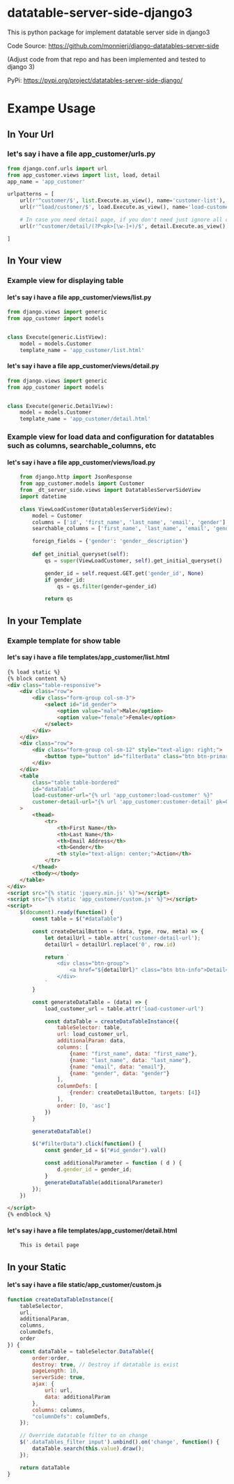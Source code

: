 # datatable-server-side-django3
This is python package for implement datatable server side in django3

Code Source: https://github.com/monnierj/django-datatables-server-side 

(Adjust code from that repo and has been implemented and tested to django 3)

PyPi: https://pypi.org/project/datatables-server-side-django/

# Exampe Usage 

## In Your Url
### let's say i have a file app_customer/urls.<span>py</span>
```python
from django.conf.urls import url
from app_customer.views import list, load, detail
app_name = 'app_customer'

urlpatterns = [
    url(r'^customer/$', list.Execute.as_view(), name='customer-list'),
    url(r'^load/customer/$', load.Execute.as_view(), name='load-customer'),

    # In case you need detail page, if you don't need just ignore all code about detail page
    url(r'^customer/detail/(?P<pk>[\w-]+)/$', detail.Execute.as_view(), name='customer-detail'),

]
```

## In Your view

### Example view for displaying table
#### let's say i have a file app_customer/views/list<span>.py</span>
```python
from django.views import generic
from app_customer import models


class Execute(generic.ListView):
    model = models.Customer
    template_name = 'app_customer/list.html'
```

#### let's say i have a file app_customer/views/detail<span>.py</span>
```python
from django.views import generic
from app_customer import models


class Execute(generic.DetailView):
    model = models.Customer
    template_name = 'app_customer/detail.html'
```

### Example view for load data and configuration for datatables such as columns, searchable_columns, etc
#### let's say i have a file app_customer/views/load<span>.py</span>
```python
    from django.http import JsonResponse    
    from app_customer.models import Customer
    from _dt_server_side.views import DatatablesServerSideView
    import datetime

    class ViewLoadCustomer(DatatablesServerSideView):
        model = Customer
        columns = ['id', 'first_name', 'last_name', 'email', 'gender']
        searchable_columns = ['first_name', 'last_name', 'email', 'gender']

        foreign_fields = {'gender': 'gender__description'}
        
        def get_initial_queryset(self):
            qs = super(ViewLoadCustomer, self).get_initial_queryset()

            gender_id = self.request.GET.get('gender_id', None)
            if gender_id:
                qs = qs.filter(gender=gender_id)

            return qs
```

## In your Template
### Example template for show table
#### let's say i have a file templates/app_customer/list<span>.html</span>

```html
{% load static %}
{% block content %}
<div class="table-responsive">
    <div class="row">
        <div class="form-group col-sm-3">
            <select id="id_gender">
                <option value="male">Male</option>
                <option value="female">Female</option>
            </select>
        </div>
    </div>
    <div class="row">
        <div class="form-group col-sm-12" style="text-align: right;">
            <button type="button" id="filterData" class="btn btn-primary">Filter</button>
        </div>
    </div>
    <table 
        class="table table-bordered" 
        id="dataTable"
        load-customer-url="{% url 'app_customer:load-customer' %}"
        customer-detail-url="{% url 'app_customer:customer-detail' pk=0 %}"
    >
        <thead>
            <tr>
                <th>First Name</th>
                <th>Last Name</th>
                <th>Email Address</th>
                <th>Gender</th>
                <th style="text-align: center;">Action</th>
            </tr>
        </thead>
        <tbody></tbody>
    </table>
</div>
<script src="{% static 'jquery.min.js' %}"></script>
<script src="{% static 'app_customer/custom.js' %}"></script>
<script>
    $(document).ready(function() {
        const table = $("#dataTable")

        const createDetailButton = (data, type, row, meta) => {
            let detailUrl = table.attr('customer-detail-url');
            detailUrl = detailUrl.replace('0', row.id)

            return `
                <div class="btn-group">
                    <a href="${detailUrl}" class="btn btn-info">Detail</a>
                </div>
            `
        }

        const generateDataTable = (data) => {
            load_customer_url = table.attr('load-customer-url')

            const dataTable = createDataTableInstance({
                tableSelector: table,
                url: load_customer_url,
                additionalParam: data,
                columns: [
                    {name: "first_name", data: "first_name"},
                    {name: "last_name", data: "last_name"},
                    {name: "email", data: "email"},
                    {name: "gender", data: "gender"}
                ],
                columnDefs: [
                    {render: createDetailButton, targets: [4]}
                ],
                order: [0, 'asc']
            })
        }

        generateDataTable()

        $("#filterData").click(function() {
            const gender_id = $("#id_gender").val()

            const additionalParameter = function ( d ) {
                d.gender_id = gender_id;
            }
            generateDataTable(additionalParameter)
        });
    })

</script>
{% endblock %}
```

#### let's say i have a file templates/app_customer/detail<span>.html</span>
```html
    This is detail page
```

## In your Static
#### let's say i have a file static/app_customer/custom<span>.js</span>

```javascript
function createDataTableInstance({
    tableSelector, 
    url, 
    additionalParam,
    columns,
    columnDefs,
    order
}) {
    const dataTable = tableSelector.DataTable({
        order:order,
        destroy: true, // Destroy if datatable is exist
        pageLength: 10,
        serverSide: true,
        ajax: {
            url: url,
            data: additionalParam
        },
        columns: columns,
        "columnDefs": columnDefs,
    });

    // Override datatable filter to on change
    $('.dataTables_filter input').unbind().on('change', function() {
        dataTable.search(this.value).draw();    
    });

    return dataTable
}
```
